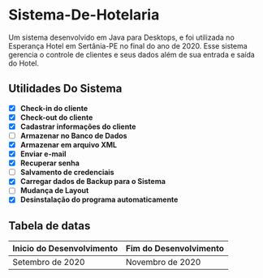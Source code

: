 # Sistema-De-Hotelaria
Um sistema desenvolvido em Java para Desktops, e foi utilizada no Esperança Hotel em Sertânia-PE no final do ano de 2020. Esse sistema gerencia o controle de clientes e seus dados além de sua entrada e saída do Hotel.
## Utilidades Do Sistema

- [x] **Check-in do cliente**
- [x] **Check-out do cliente**
- [x] **Cadastrar informações do cliente**
- [ ] **Armazenar no Banco de Dados**
- [x] **Armazenar em arquivo XML**
- [x] **Enviar e-mail**
- [x] **Recuperar senha**
- [ ] **Salvamento de credenciais**
- [x] **Carregar dados de Backup para o Sistema**
- [ ] **Mudança de Layout**
- [x] **Desinstalação do programa automaticamente**

## Tabela de  datas
|Inicio do Desenvolvimento|Fim do Desenvolvimento|
|-------------------------|----------------------|
|    Setembro de 2020     |    Novembro de 2020  |

